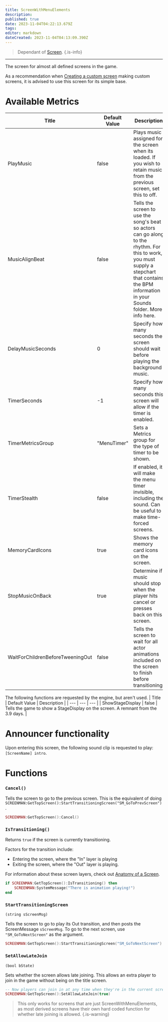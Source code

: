 ```yaml
---
title: ScreenWithMenuElements
description: 
published: true
date: 2023-11-04T04:22:13.679Z
tags: 
editor: markdown
dateCreated: 2023-11-04T04:13:09.390Z
---
```


> Dependant of [Screen](/en/dev/screens/Screen).
{.is-info}

---

The screen for almost all defined screens in the game.

As a recommendation when [Creating a custom screen](/en/dev/theming/Theming-2-Screen-Creation) making custom screens, it is advised to use this screen for its simple base.

# Available Metrics

| Title | Default Value | Description |
| --- | --- | --- |
| PlayMusic | false | Plays music assigned for the screen when its loaded. If you wish to retain music from the previous screen, set this to off.
| MusicAlignBeat | false | Tells the screen to use the song's beat so actors can go along to the rhythm. For this to work, you must supply a stepchart that contains the BPM information in your Sounds folder. More info here.
| DelayMusicSeconds | 0 | Specify how many seconds the screen should wait before playing the background music.
| TimerSeconds | -1 | Specify how many seconds this screen will allow if the timer is enabled.
| TimerMetricsGroup | "MenuTimer" | Sets a Metrics group for the type of timer to be shown.
| TimerStealth | false | If enabled, it will make the menu timer invisible, including the sound. Can be useful to make time-forced screens.
| MemoryCardIcons | true | Shows the memory card icons on the screen.
| StopMusicOnBack | true | Determine if music should stop when the player hits cancel or presses back on this screen.
| WaitForChildrenBeforeTweeningOut | false | Tells the screen to wait for all actor animations included on the screen to finish before transitioning.

The following functions are requested by the engine, but aren't used.
| Title | Default Value | Description |
| --- | --- | --- |
| ShowStageDisplay | false | Tells the game to show a StageDisplay on the screen. A remnant from the 3.9 days. |

# Announcer functionality

Upon entering this screen, the following sound clip is requested to play: `[ScreenName] intro`.

# Functions

### `Cancel()`

Tells the screen to go to the previous screen. This is the equivalent of doing `SCREENMAN:GetTopScreen():StartTransitioningScreen("SM_GoToPrevScreen")`.


```lua
SCREENMAN:GetTopScreen():Cancel()
```

### `IsTransitioning()`

Returns `true` if the screen is currently transitioning.

Factors for the transition include:
- Entering the screen, where the "In" layer is playing
- Exiting the screen, where the "Out" layer is playing.

For information about these screen layers, check out [Anatomy of a Screen](/dev/theming/Theming-3-Anatomy-Screen/).

```lua
if SCREENMAN:GetTopScreen():IsTransitioning() then
    SCREENMAN:SystemMessage("There is animation playing!")
end
```

### `StartTransitioningScreen`
`(string sScreenMsg)`

Tells the screen to go to play its Out transition, and then posts the ScreenMessage `sScreenMsg`. To go to the next screen, use `"SM_GoToNextScreen"` as the argument.

```lua
SCREENMAN:GetTopScreen():StartTransitioningScreen("SM_GoToNextScreen")
```

### `SetAllowLateJoin`
`(bool bState)`

Sets whether the screen allows late joining. This allows an extra player to join in the game without being on the title screen.

```lua
-- Now players can join in at any time when they're in the current screen.
SCREENMAN:GetTopScreen():SetAllowLateJoin(true)
```

> This only works for screens that are just ScreenWithMenuElements, as most derived screens have their own hard coded function for whether late joining is allowed.
{.is-warning}